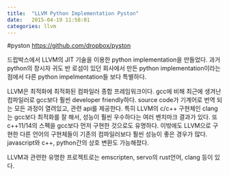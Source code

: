 ```yaml
---
title:  "LLVM Python Implementation Pyston"
date:   2015-04-19 11:58:01
categories: llvm
---
```



#pyston
https://github.com/dropbox/pyston

드랍박스에서 LLVM의 JIT 기술을 이용한 python implementation을 만들었다.
과거 python의 창시자 귀도 반 로섬이 있던 회사에서 만든 python implementation이라는 점에서 다른 python impelmentation들 보다 특별하다.

LLVM은 최적화에 최적화된 컴파일러 종합 프레임워크이다. gcc에 비해 최근에 생겨난 컴파일러로 gcc보다 훨씬 developer friendly하다. source code가 기계어로 번역 되는 모든 과정이 열려있고, 관련 api를 제공한다. 특히 LLVM의 c/c++ 구현체인 clang는 gcc보다 최적화를 잘 해서, 성능이 훨씬 우수하다는 여러 벤치마크 결과가 있다. 또 c++11/14의 스펙을 gcc보다 먼저 구현한 것으로도 유명하다. 이밖에도 LLVM으로 구현한 다른 언어의 구현체들이 기존의 컴파일러보다 훨씬 성능이 좋은 경우가 많다. javascript와 c++, python간의 상호 변환도 가능해졌다.

LLVM과 관련한 유명한 프로젝트로는 emscripten, servo의 rust언어, clang 등이 있다.